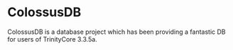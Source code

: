 ColossusDB
==========

ColossusDB is a database project which has been providing a fantastic DB for users of TrinityCore 3.3.5a.
